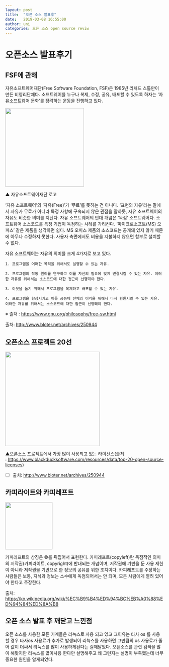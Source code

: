 ```yaml
---
layout: post
title:  "오픈 소스 발표후"
date:   2019-03-08 16:55:00
author: uni
categories: 오픈 소스 open source reviw
---
```



<h1>오픈소스 발표후기</h1>



<h2>FSF에 관해</h2>



자유소프트웨어재단(Free Software Foundation, FSF)은 1985년 리처드 스톨만이 만든 비영리단체다. 소프트웨어를 누구나 복제, 수정, 공유, 배포할 수 있도록 하자는 ‘자유소프트웨어 문화’를 장려하는 운동을 진행하고 있다.





<img src="http://www.bloter.net/wp-content/uploads/2016/03/Navercast_FSF_LOGO.jpg" height="250">

▲ 자유소프트웨어재단 로고

‘자유 소프트웨어’의 ‘자유(Free)’가 ‘무료’를 뜻하는 건 아니다. ‘표현의 자유’라는 말에서 자유가 무료가 아니라 특정 사항에 구속되지 않은 관점을 말하듯, 자유 소프트웨어의 자유도 비슷한 의미를 지닌다. 자유 소프트웨어의 반대 개념은 ‘독점’ 소프트웨어다. 소프트웨어 소스코드를 특정 기업이 독점하는 사례를 가리킨다. ‘마이크로소프트(MS) 오피스’ 같은 제품을 생각하면 쉽다. MS 오피스 제품의 소스코드는 공개돼 있지 않기 때문에 아무나 수정하지 못한다. 사용자 측면에서도 비용을 지불하지 않으면 함부로 설치할 수 없다.

자유 소프트웨어는 자유의 의미를 크게 4가지로 보고 있다.

	1. 프로그램을 어떠한 목적을 위해서도 실행할 수 있는 자유.

	2. 프로그램의 작동 원리를 연구하고 이를 자신의 필요에 맞게 변경시킬 수 있는 자유. 이러한 자유를 위해서는 소스코드에 대한 접근이 선행돼야 한다.

	3. 이웃을 돕기 위해서 프로그램을 복제하고 배포할 수 있는 자유.

	4. 프로그램을 향상시키고 이를 공동체 전체의 이익을 위해서 다시 환원시킬 수 있는 자유. 이러한 자유를 위해서는 소스코드에 대한 접근이 선행돼야 한다.

※ 출처 : https://www.gnu.org/philosophy/free-sw.html



출처: <http://www.bloter.net/archives/250944> 





<h2>오픈소스 프로젝트 20선</h2>



<img src="http://www.bloter.net/wp-content/uploads/2016/03/Navercast_FSF_licenses.png" height="300">



▲오픈소스 프로젝트에서 가장 많이 사용되고 있는 라이선스(출처 : https://www.blackducksoftware.com/resources/data/top-20-open-source-licenses)



- [ ] 출처: <http://www.bloter.net/archives/250944> 





<h2>카피라이트와 카피레프트</h2>


<img src ="https://upload.wikimedia.org/wikipedia/commons/8/8b/Copyleft.svg" height="150">

카피레프트의 상징은 ©를 뒤집어서 표현한다.
카피레프트(copyleft)란 독점적인 의미의 저작권(카피라이트, copyright)에 반대되는 개념이며, 저작권에 기반을 둔 사용 제한이 아니라 저작권을 기반으로 한 정보의 공유를 위한 조치이다. 카피레프트를 주장하는 사람들은 보통, 지식과 정보는 소수에게 독점되어서는 안 되며, 모든 사람에게 열려 있어야 한다고 주장한다.

출처: <https://ko.wikipedia.org/wiki/%EC%B9%B4%ED%94%BC%EB%A0%88%ED%94%84%ED%8A%B8>

<h2>오픈 소스 발표 후 깨닫고 느낀점</h2>



오픈 소스를 사용한 모든 기계들은 리눅스로 사용 되고 있고 그이유는 
타사 os 를 사용할 경우 타사os 사용료가 추가로 발생되어 리눅스를 사용하면
그만큼의 os 사용료가 줄어 값이 더싸서 리눅스를 많이 사용하게된다는 걸깨달았다.
오픈소스를 관련 검색을 많이 해봣지만 리눅스를 많이사용 한다만 설명해주고 왜 그런지는 설명이 부족했는데
너무 중요한 원인을 알게되었다.





